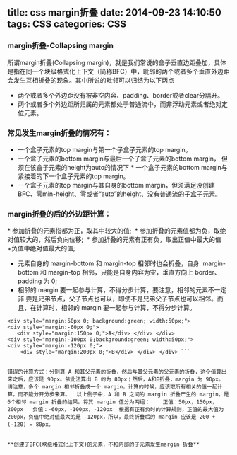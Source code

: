 title: css margin折叠
date: 2014-09-23 14:10:50
tags: CSS
categories: CSS
---

### margin折叠-Collapsing margin

所谓margin折叠(Collapsing margin)，就是我们常说的盒子垂直边距叠加，具体是指在同一个块级格式化上下文（简称BFC）中，毗邻的两个或者多个垂直外边距会发生互相折叠的现象。其中所说的毗邻可以归结为以下两点

-	两个或者多个外边距没有被非空内容、padding、border或者clear分隔开。 
-	两个或者多个外边距所归属的元素都处于普通流中，而非浮动元素或者绝对定位元素。

### 常见发生margin折叠的情况有：

* 一个盒子元素的top margin与第一个子盒子元素的top margin。
* 一个盒子元素的bottom margin与最后一个子盒子元素的bottom margin， 但须在该盒子元素的height为auto的情况下 * 一个盒子元素的bottom margin与紧接着的下一个盒子元素的top margin。
* 一个盒子元素的top margin与其自身的bottom margin，但须满足没创建 BFC、零min-height、零或者“auto”的height、没有普通流的子盒子元素。

### margin折叠的后的外边距计算：

* 参加折叠的元素指都为正，取其中较大的值; 
* 参加折叠的元素值都为负，取绝对值较大的，然后负向位移; 
* 参加折叠的元素有正有负，取出正值中最大的值+负值中绝对值最大的值; 
* 元素自身的 margin-bottom 和 margin-top 相邻时也会折叠，自身 
margin-bottom 和 margin-top 相邻，只能是自身内容为空，垂直方向上 border、padding 为 0; 
* 相邻的 margin 要一起参与计算，不得分步计算，要注意，相邻的元素不一定非
要是兄弟节点，父子节点也可以，即使不是兄弟父子节点也可以相邻。而且，在计算时，相邻的 margin 要一起参与计算，不得分步计算。 

``` 
<div style="margin:50px 0; background:green; width:50px;"> 
<div style="margin:-60px 0;"> 
   <div style="margin:150px 0;">A</div> </div> </div> 
<div style="margin:-100px 0;background:green; width:50px;"> 
<div style="margin:-120px 0;"> 
    <div style="margin:200px 0;">B</div> </div> </div> ```


错误的计算方式：分别算 A 和其父元素的折叠，然后与其父元素的父元素的折叠，这个值算出来之后，应该是 90px。依此法算出 B 的为 80px；然后，A和B折叠，margin 为 90px。  请注意，多个 margin 相邻折叠成一个 margin，计算的时候，应该取所有相关的值一起计算，而不能分开分步来算。  以上例子中，A 和 B 之间的 margin 折叠产生的 margin，是6个相邻 margin 折叠的结果。将其 margin 值分为两组：    正值：50px，150px，200px   负值：-60px，-100px，-120px  根据有正有负时的计算规则，正值的最大值为 200px，负值中绝对值最大的是 -120px，所以，最终折叠后的 margin 应该是 200 + (-120) = 80px。


**创建了BFC(块级格式化上下文)的元素，不和内部的子元素发生margin 折叠**


